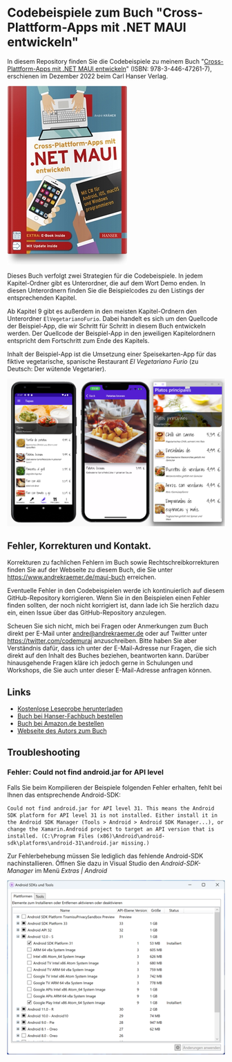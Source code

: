 # Codebeispiele zum Buch "Cross-Plattform-Apps mit .NET MAUI entwickeln"
In diesem Repository finden Sie die Codebeispiele zu meinem Buch 
"[Cross-Plattform-Apps mit .NET MAUI entwickeln](https://www.hanser-kundencenter.de/fachbuch/artikel/9783446472617)" (ISBN: 
978-3-446-47261-7), erschienen im Dezember 2022 beim Carl Hanser Verlag.

![Buchcover: Cross-Plattform-Apps mit .NET MAUI entwickeln](./images/maui-buch.jpg)

Dieses Buch verfolgt zwei Strategien für die Codebeispiele. In jedem Kapitel-Ordner gibt es Unterordner, die auf dem Wort Demo enden. In diesen Unterordnern finden Sie die Beispielcodes zu den Listings der entsprechenden Kapitel.

Ab Kapitel 9 gibt es außerdem in den meisten Kapitel-Ordnern den Unterordner `ElVegetarianoFurio`. Dabei handelt es sich um den Quellcode der Beispiel-App, die wir Schritt für Schritt in diesem Buch entwickeln werden. Der Quellcode der Beispiel-App in den jeweiligen Kapitelordnern entspricht dem Fortschritt zum Ende des Kapitels.

Inhalt der Beispiel-App ist die Umsetzung einer Speisekarten-App für das fiktive vegetarische, spanische Restaurant *El Vegetariano Furio* (zu Deutsch: Der wütende Vegetarier).

![Screenshot der Beispiel-App Ell Vegetariano Furio unter Android, iOS und Windows](./images/el-vegetariano-furio-sample-app.png)

## Fehler, Korrekturen und Kontakt.
Korrekturen zu fachlichen Fehlern im Buch sowie Rechtschreibkorrekturen finden Sie auf der Webseite zu diesem Buch, die Sie unter https://www.andrekraemer.de/maui-buch erreichen.

Eventuelle Fehler in den Codebeispielen werde ich kontinuierlich auf diesem GitHub-Repository korrigieren. 
Wenn Sie in den Beispielen einen Fehler finden sollten, der noch nicht korrigiert ist, dann lade ich Sie herzlich dazu ein, einen Issue über das GitHub-Repository anzulegen.

Scheuen Sie sich nicht, mich bei Fragen oder Anmerkungen zum Buch direkt per E-Mail unter andre@andrekraemer.de oder auf Twitter unter https://twitter.com/codemurai anzuschreiben.
Bitte haben Sie aber Verständnis dafür, dass ich unter der E-Mail-Adresse nur Fragen, die sich direkt auf den Inhalt des Buches beziehen, beantworten kann.
Darüber hinausgehende Fragen kläre ich jedoch gerne in Schulungen und Workshops, die Sie auch unter dieser E-Mail-Adresse anfragen können.

## Links

- [Kostenlose Leseprobe herunterladen](https://files.hanser.de/Files/Article/ARTK_LPR_9783446472617_0001.pdf)
- [Buch bei Hanser-Fachbuch bestellen](https://www.hanser-kundencenter.de/fachbuch/artikel/9783446472617)
- [Buch bei Amazon.de bestellen](https://www.amazon.de/Cross-Plattform-Apps-NET-MAUI-entwickeln-programmieren/dp/3446472614/)
- [Webseite des Autors zum Buch](https://www.andrekraemer.de/maui-buch)

## Troubleshooting

### Fehler: Could not find android.jar for API level
Falls Sie beim Kompilieren der Beispiele folgenden Fehler erhalten, fehlt bei Ihnen das entsprechende Android-SDK:

```
Could not find android.jar for API level 31. This means the Android SDK platform for API level 31 is not installed. Either install it in the Android SDK Manager (Tools > Android > Android SDK Manager...), or change the Xamarin.Android project to target an API version that is installed. (C:\Program Files (x86)\Android\android-sdk\platforms\android-31\android.jar missing.)
```

Zur Fehlerbehebung müssen Sie lediglich das fehlende Android-SDK nachinstallieren. Öffnen Sie dazu in Visual Studio den *Android-SDK-Manager* im  Menü *Extras | Android*

![Installation des fehlenden Android SDK](./images/install-android-sdk-manager.png)
